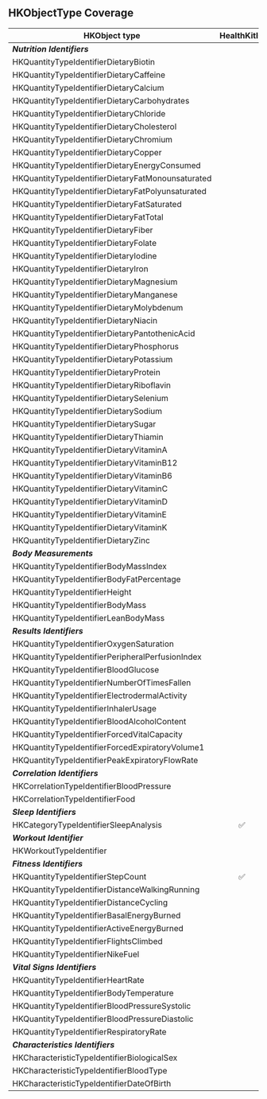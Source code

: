## HKObjectType Coverage

|HKObject type|HealthKitIO|
|-------------|:---------:|
|*__Nutrition Identifiers__*||
|HKQuantityTypeIdentifierDietaryBiotin|  |
|HKQuantityTypeIdentifierDietaryCaffeine|  |
|HKQuantityTypeIdentifierDietaryCalcium|  |
|HKQuantityTypeIdentifierDietaryCarbohydrates|  |
|HKQuantityTypeIdentifierDietaryChloride|  |
|HKQuantityTypeIdentifierDietaryCholesterol|  |
|HKQuantityTypeIdentifierDietaryChromium|  |
|HKQuantityTypeIdentifierDietaryCopper|  |
|HKQuantityTypeIdentifierDietaryEnergyConsumed|  |
|HKQuantityTypeIdentifierDietaryFatMonounsaturated|  |
|HKQuantityTypeIdentifierDietaryFatPolyunsaturated|  |
|HKQuantityTypeIdentifierDietaryFatSaturated|  |
|HKQuantityTypeIdentifierDietaryFatTotal|  |
|HKQuantityTypeIdentifierDietaryFiber|  |
|HKQuantityTypeIdentifierDietaryFolate|  |
|HKQuantityTypeIdentifierDietaryIodine|  |
|HKQuantityTypeIdentifierDietaryIron|  |
|HKQuantityTypeIdentifierDietaryMagnesium|  |
|HKQuantityTypeIdentifierDietaryManganese|  |
|HKQuantityTypeIdentifierDietaryMolybdenum|  |
|HKQuantityTypeIdentifierDietaryNiacin|  |
|HKQuantityTypeIdentifierDietaryPantothenicAcid|  |
|HKQuantityTypeIdentifierDietaryPhosphorus|  |
|HKQuantityTypeIdentifierDietaryPotassium|  |
|HKQuantityTypeIdentifierDietaryProtein|  |
|HKQuantityTypeIdentifierDietaryRiboflavin|  |
|HKQuantityTypeIdentifierDietarySelenium|  |
|HKQuantityTypeIdentifierDietarySodium|  |
|HKQuantityTypeIdentifierDietarySugar|  |
|HKQuantityTypeIdentifierDietaryThiamin|  |
|HKQuantityTypeIdentifierDietaryVitaminA|  |
|HKQuantityTypeIdentifierDietaryVitaminB12|  |
|HKQuantityTypeIdentifierDietaryVitaminB6|  |
|HKQuantityTypeIdentifierDietaryVitaminC|  |
|HKQuantityTypeIdentifierDietaryVitaminD|  |
|HKQuantityTypeIdentifierDietaryVitaminE|  |
|HKQuantityTypeIdentifierDietaryVitaminK|  |
|HKQuantityTypeIdentifierDietaryZinc|  |
|*__Body Measurements__*||
|HKQuantityTypeIdentifierBodyMassIndex|  |
|HKQuantityTypeIdentifierBodyFatPercentage|  |
|HKQuantityTypeIdentifierHeight|  |
|HKQuantityTypeIdentifierBodyMass|  |
|HKQuantityTypeIdentifierLeanBodyMass|  |
|*__Results Identifiers__*||
|HKQuantityTypeIdentifierOxygenSaturation|  |
|HKQuantityTypeIdentifierPeripheralPerfusionIndex|  |
|HKQuantityTypeIdentifierBloodGlucose|  |
|HKQuantityTypeIdentifierNumberOfTimesFallen|  |
|HKQuantityTypeIdentifierElectrodermalActivity|  |
|HKQuantityTypeIdentifierInhalerUsage|  |
|HKQuantityTypeIdentifierBloodAlcoholContent|  |
|HKQuantityTypeIdentifierForcedVitalCapacity|  |
|HKQuantityTypeIdentifierForcedExpiratoryVolume1|  |
|HKQuantityTypeIdentifierPeakExpiratoryFlowRate|  |
|*__Correlation Identifiers__*||
|HKCorrelationTypeIdentifierBloodPressure|  |
|HKCorrelationTypeIdentifierFood|  |
|*__Sleep Identifiers__*||
|HKCategoryTypeIdentifierSleepAnalysis|:white_check_mark:|
|*__Workout Identifier__*||
|HKWorkoutTypeIdentifier|  |
|*__Fitness Identifiers__*||
|HKQuantityTypeIdentifierStepCount|:white_check_mark:|
|HKQuantityTypeIdentifierDistanceWalkingRunning|  |
|HKQuantityTypeIdentifierDistanceCycling|  |
|HKQuantityTypeIdentifierBasalEnergyBurned|  |
|HKQuantityTypeIdentifierActiveEnergyBurned|  |
|HKQuantityTypeIdentifierFlightsClimbed|  |
|HKQuantityTypeIdentifierNikeFuel|  |
|*__Vital Signs Identifiers__*||
|HKQuantityTypeIdentifierHeartRate|  |
|HKQuantityTypeIdentifierBodyTemperature|  |
|HKQuantityTypeIdentifierBloodPressureSystolic|  |
|HKQuantityTypeIdentifierBloodPressureDiastolic|  |
|HKQuantityTypeIdentifierRespiratoryRate|  |
|*__Characteristics Identifiers__*||
|HKCharacteristicTypeIdentifierBiologicalSex|  |
|HKCharacteristicTypeIdentifierBloodType|  |
|HKCharacteristicTypeIdentifierDateOfBirth|  |

